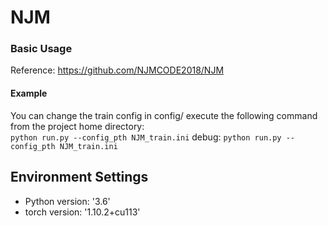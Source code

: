 # NJM
### Basic Usage
Reference: https://github.com/NJMCODE2018/NJM

#### Example
You can change the train config in config/
execute the following command from the project home directory:<br/>
	``python run.py --config_pth NJM_train.ini``
debug:
	``python run.py --config_pth NJM_train.ini``

## Environment Settings
- Python version:  '3.6'
- torch version: '1.10.2+cu113'
